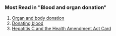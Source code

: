 ###  Most Read in "Blood and organ donation"

  1. [ Organ and body donation ](/en/health/health-services/blood-and-organ-donation/organ-and-body-donation/)
  2. [ Donating blood ](/en/health/health-services/blood-and-organ-donation/blood-donation/)
  3. [ Hepatitis C and the Health Amendment Act Card ](/en/health/health-services/blood-and-organ-donation/hepatitis-c-and-health-amendment-act-cards/)
